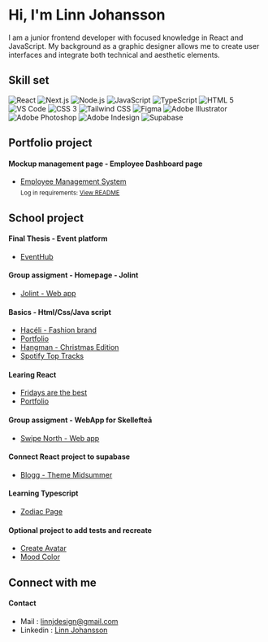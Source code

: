 # Hi, I'm Linn Johansson
I am a junior frontend developer with focused knowledge in React and JavaScript. My background as a graphic designer allows me to create user interfaces and integrate both technical and aesthetic elements.</p>

## Skill set
<p>
  <img alt="React" src="https://img.shields.io/badge/react-fff?style=for-the-badge&logo=react" />
  <img alt="Next.js" src="https://img.shields.io/badge/next.js 13-fff?style=for-the-badge&logo=nextdotjs&logoColor=000" />
  <img alt="Node.js" src="https://img.shields.io/badge/node.js-fff?style=for-the-badge&logo=nodedotjs" />
  <img alt="JavaScript" src="https://img.shields.io/badge/javascript-fff?style=for-the-badge&logo=javascript" />
  <img alt="TypeScript" src="https://img.shields.io/badge/typescript-fff?style=for-the-badge&logo=typescript" />
  <img alt="HTML 5" src="https://img.shields.io/badge/html5-fff?style=for-the-badge&logo=html5" />
  <img alt="VS Code" src="https://img.shields.io/badge/vs code-fff?style=for-the-badge&logo=visualstudiocode&logoColor=007ACC" />
  <img alt="CSS 3" src="https://img.shields.io/badge/css3-fff?style=for-the-badge&logo=css3&logoColor=1572B6" />
  <img alt="Tailwind CSS" src="https://img.shields.io/badge/tailwind-fff?style=for-the-badge&logo=tailwindcss" />
  <img alt="Figma" src="https://img.shields.io/badge/figma-fff?style=for-the-badge&logo=figma" />
  <img alt="Adobe Illustrator" src="https://img.shields.io/badge/illustrator-fff?style=for-the-badge&logo=adobeillustrator" />
  <img alt="Adobe Photoshop" src="https://img.shields.io/badge/photoshop-fff?style=for-the-badge&logo=adobephotoshop" />
  <img alt="Adobe Indesign" src="https://img.shields.io/badge/indesign-fff?style=for-the-badge&logo=adobeindesign" />
  <img alt="Supabase " src="https://img.shields.io/badge/supabase-fff?style=for-the-badge&logo=supabase" />
</p>

## Portfolio project  
#### Mockup management page - Employee Dashboard page
* [Employee Management System](https://employee-management-system-linn.vercel.app/login)  
<sub>Log in requirements: [View README](https://github.com/linjoh92/Employee-Management-System#requirements)</sub>
  
## School project  
#### Final Thesis - Event platform
* [EventHub](https://eventhub-web.vercel.app/)

#### Group assigment - Homepage - Jolint 
* [Jolint - Web app](https://jolint-web.vercel.app/)

#### Basics - Html/Css/Java script
* [Hacéli - Fashion brand](https://linjoh92.github.io/Haceli/)
* [Portfolio](https://linjoh92.github.io/porfolio/)
* [Hangman - Christmas Edition](https://linjoh92.github.io/Hangman-Assigment-3/)
* [Spotify Top Tracks](https://linjoh92.github.io/Spotify-top-tracks/)

#### Learing React
* [Fridays are the best](https://react-assignment-3-linjoh92.vercel.app/)
* [Portfolio](https://react-assignment-5.vercel.app/)

#### Group assigment - WebApp for Skellefteå
* [Swipe North - Web app](https://swipe-north-2.vercel.app)

#### Connect React project to supabase
* [Blogg - Theme Midsummer](https://my-blog-linjoh92.vercel.app/blog)

#### Learning Typescript 
* [Zodiac Page](https://zodiac-page.vercel.app/)
  
#### Optional project to add tests and recreate
* [Create Avatar](https://createavatar.vercel.app/)
* [Mood Color](https://mood-color.vercel.app/)
  
## Connect with me    
#### Contact
* Mail : linnjdesign@gmail.com
* Linkedin : [Linn Johansson](https://www.linkedin.com/in/linn-johansson-50724167/)
